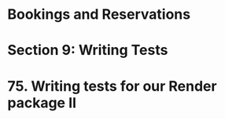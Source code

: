 # Bookings and Reservations

# Section 9: Writing Tests

# 75. Writing tests for our Render package II
